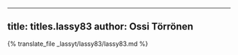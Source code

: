 
---
title: titles.lassy83
author: Ossi Törrönen
---
{% translate_file _lassyt/lassy83/lassy83.md %}